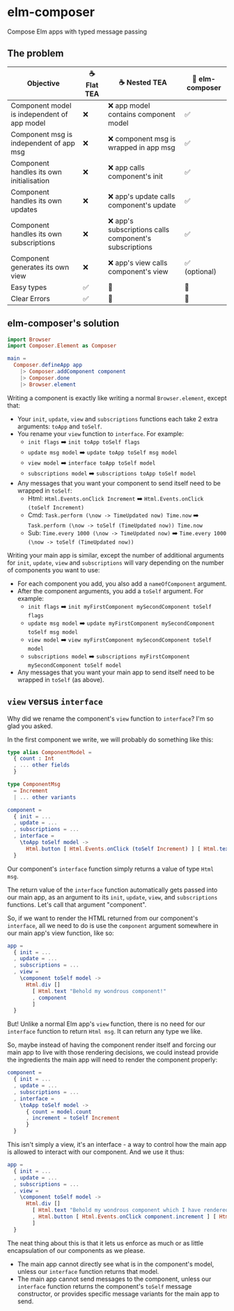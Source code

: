 
# elm-composer

Compose Elm apps with typed message passing


## The problem

| Objective                                   | ☕ Flat TEA  | ☕ Nested TEA                                          | 🎼 elm-composer |
| ------------------------------------------- | ------------ | ------------------------------------------------------ | --------------- |
| Component model is independent of app model | ❌           | ❌ app model contains component model                  | ✅              |
| Component msg is independent of app msg     | ❌           | ❌ component msg is wrapped in app msg                 | ✅              |
| Component handles its own initialisation    | ❌           | ❌ app calls component's init                          | ✅              |
| Component handles its own updates           | ❌           | ❌ app's update calls component's update               | ✅              |
| Component handles its own subscriptions     | ❌           | ❌ app's subscriptions calls component's subscriptions | ✅              |
| Component generates its own view            | ❌           | ❌ app's view calls component's view                   | ✅ (optional)   |
| Easy types                                  | ✅           | 🤔                                                     | 🙈              |
| Clear Errors                                | ✅           | 🤔                                                     | 🤮              |


## elm-composer's solution

```elm
import Browser
import Composer.Element as Composer

main =
  Composer.defineApp app
    |> Composer.addComponent component
    |> Composer.done
    |> Browser.element
```

Writing a component is exactly like writing a normal `Browser.element`, except that:

- Your `init`, `update`, `view` and `subscriptions` functions each take 2 extra arguments: `toApp` and `toSelf`.
- You rename your `view` function to `interface`. For example:
  - `init flags` ➡️ `init toApp toSelf flags`
  - `update msg model` ➡️ `update toApp toSelf msg model`
  - `view model` ➡️ `interface toApp toSelf model`
  - `subscriptions model` ➡️ `subscriptions toApp toSelf model`
- Any messages that you want your component to send itself need to be wrapped in `toSelf`:
  - Html: `Html.Events.onClick Increment` ➡️ `Html.Events.onClick (toSelf Increment)`
  - Cmd: `Task.perform (\now -> TimeUpdated now) Time.now` ➡️ `Task.perform (\now -> toSelf (TimeUpdated now)) Time.now`
  - Sub: `Time.every 1000 (\now -> TimeUpdated now)` ➡️ `Time.every 1000 (\now -> toSelf (TimeUpdated now))`

Writing your main app is similar, except the number of additional arguments  for 
`init`, `update`, `view` and `subscriptions` will vary depending on the number of components you want to use:

- For each component you add, you also add a `nameOfComponent` argument.
- After the component arguments, you add a `toSelf` argument. For example:
  - `init flags` ➡️ `init myFirstComponent mySecondComponent toSelf flags`
  - `update msg model` ➡️ `update myFirstComponent mySecondComponent toSelf msg model`
  - `view model` ➡️ `view myFirstComponent mySecondComponent toSelf model`
  - `subscriptions model` ➡️ `subscriptions myFirstComponent mySecondComponent toSelf model`
- Any messages that you want your main app to send itself need to be wrapped in `toSelf` (as above).


## `view` versus `interface`

Why did we rename the component's `view` function to `interface`? I'm so glad you asked.

In the first component we write, we will probably do something like this:

```elm
type alias ComponentModel =
  { count : Int
  , ... other fields
  }

type ComponentMsg
  = Increment
  | ... other variants

component =
  { init = ...
  , update = ...
  , subscriptions = ...
  , interface =
    \toApp toSelf model ->
      Html.button [ Html.Events.onClick (toSelf Increment) ] [ Html.text (String.fromInt model.count) ]
  }
```

Our component's `interface` function simply returns a value of type `Html msg`.

The return value of the `interface` function automatically gets passed into our main app, as an argument to its `init`, `update`, `view`, and `subscriptions` functions. Let's call that argument "component".

So, if we want to render the HTML returned from our component's `interface`, all we need to do is use the `component` argument somewhere in our main app's view function, like so:

```elm
app =
  { init = ...
  , update = ...
  , subscriptions = ...
  , view =
    \component toSelf model ->
      Html.div []
        [ Html.text "Behold my wondrous component!"
        , component
        ] 
  }
```

But! Unlike a normal Elm app's `view` function, there is no need for our `interface` function to return `Html msg`. It can return any type we like.

So, maybe instead of having the component render itself and forcing our main app to live with those rendering decisions, we could instead provide the ingredients the main app will need to render the component properly:

```elm
component =
  { init = ...
  , update = ...
  , subscriptions = ...
  , interface =
    \toApp toSelf model ->
      { count = model.count
      , increment = toSelf Increment
      }
  }
```

This isn't simply a view, it's an interface - a way to control how the main app is allowed to interact with our component. And we use it thus:

```elm
app =
  { init = ...
  , update = ...
  , subscriptions = ...
  , view =
    \component toSelf model ->
      Html.div []
        [ Html.text "Behold my wondrous component which I have rendered myself!"
        , Html.button [ Html.Events.onClick component.increment ] [ Html.text (String.fromInt component.count) ]
        ] 
  }
```

The neat thing about this is that it lets us enforce as much or as little encapsulation of our components as we please. 
- The main app cannot directly see what is in the component's model, unless our `interface` function returns that model.
- The main app cannot send messages to the component, unless our `interface` function returns the component's `toSelf` message constructor, or provides specific message variants for the main app to send.
